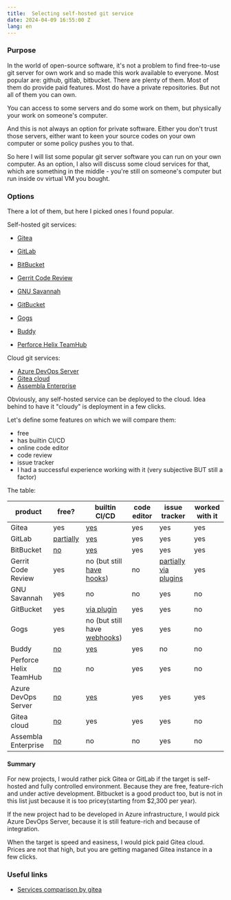 ```yaml
---
title:  Selecting self-hosted git service
date: 2024-04-09 16:55:00 Z
lang: en
---
```


### Purpose
In the world of open-source software, it's not a problem to find free-to-use git server for own work and so made this work available to everyone. Most popular are: github, gitlab, bitbucket. There are plenty of them. Most of them do provide paid features. Most do have a private repositories. But not all of them you can own. 

You can access to some servers and do some work on them, but physically your work on someone's computer. 

And this is not always an option for private software. Either you don't trust those servers, either want to keen your source codes on your own computer or some policy pushes you to that. 

So here I will list some popular git server software you can run on your own computer. As an option, I also will discuss some cloud services for that, which are something in the middle - you're still on someone's computer but run inside ov virtual VM you bought.

### Options
There a lot of them, but here I picked ones I found popular.

Self-hosted git services:
 - [Gitea](https://about.gitea.com/products/gitea/)
 - [GitLab](https://about.gitlab.com/install/)
 - [BitBucket](https://bitbucket.org/)
 - [Gerrit Code Review](https://www.gerritcodereview.com/)
 - [GNU Savannah](https://savannah.gnu.org/)
 - [GitBucket](https://gitbucket.github.io/)
 - [Gogs](https://gogs.io/)

 - [Buddy](https://buddy.works/docs/version-control)
 - [Perforce Helix TeamHub](https://www.perforce.com/products/helix-teamhub)

Cloud git services:
 - [Azure DevOps Server](https://azure.microsoft.com/ru-ru/products/devops/server)
 - [Gitea cloud](https://cloud.gitea.com/)
 - [Assembla Enterprise](https://get.assembla.com/assembla-enterprise)

Obviously, any self-hosted service can be deployed to the cloud. Idea behind to have it "cloudy" is deployment in a few clicks.

Let's define some features on which we will compare them: 
 - free
 - has builtin CI/CD
 - online code editor
 - code review
 - issue tracker
 - I had a successful experience working with it (very subjective BUT still a factor)

The table:

| product                | free?                                                                                  | builtin CI/CD                                                                                                                          | code editor | issue tracker                                                          | worked with it |
|------------------------|----------------------------------------------------------------------------------------|----------------------------------------------------------------------------------------------------------------------------------------|-------------|------------------------------------------------------------------------|----------------|
| Gitea                  | yes                                                                                    | [yes](https://docs.gitea.com/usage/actions/overview)                                                                                   | yes         | yes                                                                    | yes            |
| GitLab                 | [partially](https://about.gitlab.com/pricing/feature-comparison/)                      | [yes](https://docs.gitlab.com/ee/ci/)                                                                                                  | yes         | yes                                                                    | yes            |
| BitBucket              | [no](https://www.atlassian.com/software/bitbucket/pricing?tab=self-manageddata-center) | [yes](https://bitbucket.org/product/ru/features/pipelines)                                                                             | yes         | yes                                                                    | yes            |
| Gerrit Code Review     | yes                                                                                    | no (but still [have hooks](https://gerrit-documentation.storage.googleapis.com/Documentation/3.9.2/config-hooks.html))                 | no          | [partially via plugins](https://www.gerritcodereview.com/plugins.html) | yes            |
| GNU Savannah           | yes                                                                                    | no                                                                                                                                     | no          | yes                                                                    | no             |
| GitBucket              | yes                                                                                    | [via plugin](https://github.com/takezoe/gitbucket-ci-plugin)                                                                           | yes         | yes                                                                    | no             |
| Gogs                   | yes                                                                                    | no (but still have [webhooks](https://gogs.io/docs/features/webhook))                                                                  | yes         | yes                                                                    | no             |
| Buddy                  | [no](https://buddy.works/on-premises)                                                  | [yes](https://buddy.works/docs/pipelines)                                                                                              | yes         | no                                                                     | no             |
| Perforce Helix TeamHub | [no](https://www.perforce.com/products/helix-teamhub/pricing)                          | no                                                                                                                                     | yes         | yes                                                                    | no             |
| Azure DevOps Server    | [no](https://azure.microsoft.com/en-gb/pricing/details/devops/azure-devops-services/)  | [yes](https://learn.microsoft.com/en-us/azure/devops/pipelines/architectures/devops-pipelines-baseline-architecture?view=azure-devops) | yes         | yes                                                                    | yes            |
| Gitea cloud            | [no](https://about.gitea.com/pricing/)                                                 | yes                                                                                                                                    | yes         | yes                                                                    | no             |
| Assembla Enterprise    | [no](https://get.assembla.com/pricing/)                                                | no                                                                                                                                     | no          | yes                                                                    | no             |

#### Summary
For new projects, I would rather pick Gitea or GitLab if the target is self-hosted and fully controlled environment. Because they are free, feature-rich and under active development. Bitbucket is a good product too, but is not in this list just because it is too pricey(starting from $2,300 per year).  

If the new project had to be developed in Azure infrastructure, I would pick Azure DevOps Server, because it is still feature-rich and because of integration.  

When the target is speed and easiness, I would pick paid Gitea cloud. Prices are not that high, but you are getting maganed Gitea instance in a few clicks.   

### Useful links
- [Services comparison by gitea](https://docs.gitea.com/next/installation/comparison)

